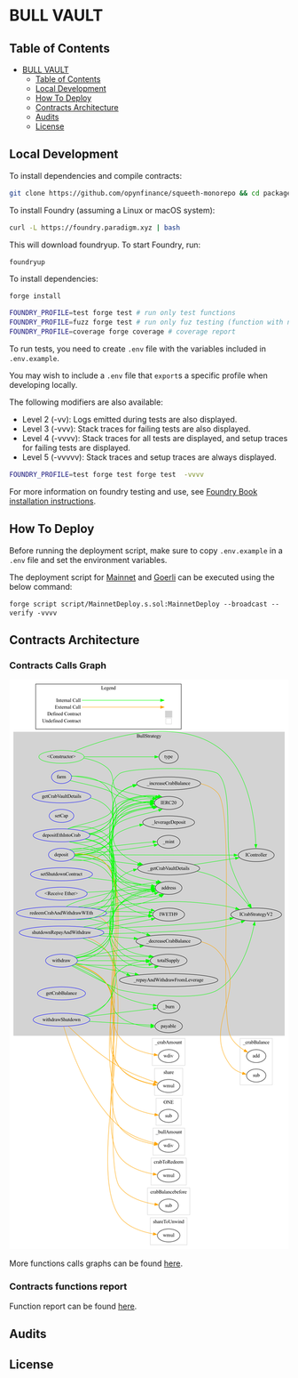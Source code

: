 # BULL VAULT

## Table of Contents

- [BULL VAULT](#bull-vault)
  - [Table of Contents](#table-of-contents)
  - [Local Development](#local-development)
  - [How To Deploy](#how-to-deploy)
  - [Contracts Architecture](#contracts-architecture)
  - [Audits](#audits)
  - [License](#license)

## Local Development

To install dependencies and compile contracts:

```bash
git clone https://github.com/opynfinance/squeeth-monorepo && cd packages/bull-vault
```

To install Foundry (assuming a Linux or macOS system):

```bash
curl -L https://foundry.paradigm.xyz | bash
```

This will download foundryup. To start Foundry, run:

```bash
foundryup
```

To install dependencies:

```
forge install
```

<!-- There are three Foundry profiles for running the test suites, which bypass the IR pipeline to speed up compilation. To run tests, run any of the following: -->

```bash
FOUNDRY_PROFILE=test forge test # run only test functions
FOUNDRY_PROFILE=fuzz forge test # run only fuz testing (function with name that include "Fuzzing")
FOUNDRY_PROFILE=coverage forge coverage # coverage report
```

To run tests, you need to create `.env` file with the variables included in `.env.example`.

You may wish to include a `.env` file that `export`s a specific profile when developing locally.

The following modifiers are also available:

- Level 2 (-vv): Logs emitted during tests are also displayed.
- Level 3 (-vvv): Stack traces for failing tests are also displayed.
- Level 4 (-vvvv): Stack traces for all tests are displayed, and setup traces for failing tests are displayed.
- Level 5 (-vvvvv): Stack traces and setup traces are always displayed.

```bash
FOUNDRY_PROFILE=test forge test forge test  -vvvv
```

For more information on foundry testing and use, see [Foundry Book installation instructions](https://book.getfoundry.sh/getting-started/installation.html).

## How To Deploy

Before running the deployment script, make sure to copy `.env.example` in a `.env` file and set the environment variables.

The deployment script for [Mainnet](/packages/bull-vault/script/MainnetDeploy.s.sol) and [Goerli](/packages/bull-vault/script/GoerliDeploy.s.sol) can be executed using the below command:
```
forge script script/MainnetDeploy.s.sol:MainnetDeploy --broadcast --verify -vvvv
```

## Contracts Architecture

### Contracts Calls Graph

![BullStartegyCalls](/packages/bull-vault/doc/graph/BullStrategyCalls.png)

More functions calls graphs can be found [here](/packages/bull-vault/doc/graph).

### Contracts functions report

Function report can be found [here](/packages/bull-vault/doc/report).

## Audits

## License
